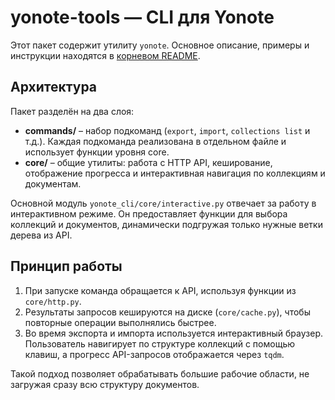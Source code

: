 # yonote-tools — CLI для Yonote

Этот пакет содержит утилиту `yonote`. Основное описание, примеры и инструкции находятся в [корневом README](../README.md).

## Архитектура

Пакет разделён на два слоя:

* **commands/** – набор подкоманд (`export`, `import`, `collections list` и т.д.).
  Каждая подкоманда реализована в отдельном файле и использует функции
  уровня core.
* **core/** – общие утилиты: работа с HTTP API, кеширование, отображение
  прогресса и интерактивная навигация по коллекциям и документам.

Основной модуль `yonote_cli/core/interactive.py` отвечает за работу в
интерактивном режиме. Он предоставляет функции для выбора коллекций и
документов, динамически подгружая только нужные ветки дерева из API.

## Принцип работы

1. При запуске команда обращается к API, используя функции из `core/http.py`.
2. Результаты запросов кешируются на диске (`core/cache.py`), чтобы повторные
   операции выполнялись быстрее.
3. Во время экспорта и импорта используется интерактивный браузер. Пользователь
   навигирует по структуре коллекций с помощью клавиш, а прогресс API-запросов
   отображается через `tqdm`.

Такой подход позволяет обрабатывать большие рабочие области, не загружая сразу
всю структуру документов.
